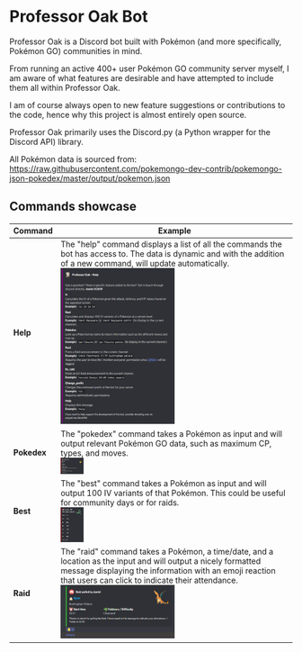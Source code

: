 # Professor Oak Bot

Professor Oak is a Discord bot built with Pokémon (and more specifically, Pokémon GO) communities in mind.

From running an active 400+ user Pokémon GO community server myself, I am aware of what features are desirable and have attempted to include them all within Professor Oak.

I am of course always open to new feature suggestions or contributions to the code, hence why this project is almost entirely open source.

Professor Oak primarily uses the Discord.py (a Python wrapper for the Discord API) library.

All Pokémon data is sourced from: https://raw.githubusercontent.com/pokemongo-dev-contrib/pokemongo-json-pokedex/master/output/pokemon.json

## Commands showcase

| Command | Example |
| ---     | ---     |
|**Help**| The "help" command displays a list of all the commands the bot has access to. The data is dynamic and with the addition of a new command, will                                         update automatically. <br> <img src="etc/images/embed_help_message.PNG" width=50% height=50%>|
|**Pokedex**| The "pokedex" command takes a Pokémon as input and will output relevant Pokémon GO data, such as maximum CP, types, and moves. <br> <img src="etc/images/embed_pokedex.PNG" width=10% height=10%>|
|**Best**| The "best" command takes a Pokémon as input and will output 100 IV variants of that Pokémon. This could be useful for community days or for raids. <br> <img src="etc/images/embed_iv_variants.PNG" width=10% height=10%>|
|**Raid**| The "raid" command takes a Pokémon, a time/date, and a location as the input and will output a nicely formatted message displaying the information with an emoji reaction that users can click to indicate their attendance. <img src="etc/images/embed_raid.PNG" width=50% height=50%>|
